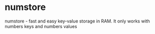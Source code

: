 # numstore
numstore - fast and easy key-value storage in RAM. It only works with numbers keys and numbers values

